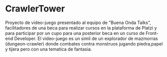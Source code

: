 # CrawlerTower
 Proyecto de video-juego presentado al equipo de "Buena Onda Talks", facilitadores de una beca para realizar cursos en la plataforma de Platzi y para participar por un cupo para una posterior beca en un curso de Front-end Developer. El video-juego es un simil de un explorador de mazmorras (dungeon-crawler) donde combates contra monstruos jugando piedra,papel y tijera pero con una tematica de fantasia.
